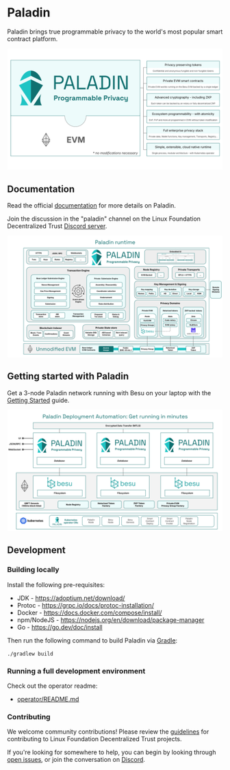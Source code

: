# Paladin

Paladin brings true programmable privacy to the world's most popular smart contract platform.

![Paladin](doc-site/docs/images/paladin_overview.svg)

## Documentation

Read the official [documentation](https://lf-decentralized-trust-labs.github.io/paladin/head)
for more details on Paladin.

Join the discussion in the "paladin" channel on the
Linux Foundation Decentralized Trust [Discord server](https://discord.com/channels/905194001349627914/1303371167020879903).

![Paladin](doc-site/docs/images/paladin_runtime.svg)

## Getting started with Paladin

Get a 3-node Paladin network running with Besu on your laptop with the
[Getting Started](https://lf-decentralized-trust-labs.github.io/paladin/head/getting-started/installation)
guide.

![Paladin](doc-site/docs/images/paladin_deployment.svg)

## Development

### Building locally

Install the following pre-requisites:
- JDK - https://adoptium.net/download/
- Protoc - https://grpc.io/docs/protoc-installation/
- Docker - https://docs.docker.com/compose/install/
- npm/NodeJS - https://nodejs.org/en/download/package-manager
- Go - https://go.dev/doc/install


Then run the following command to build Paladin via [Gradle](https://gradle.org/):

```shell
./gradlew build
```

### Running a full development environment

Check out the operator readme:

- [operator/README.md](operator/README.md)

### Contributing

We welcome community contributions! Please review the [guidelines](https://www.lfdecentralizedtrust.org/how-to-contribute)
for contributing to Linux Foundation Decentralized Trust projects.

If you're looking for somewhere to help, you can begin by looking through
[open issues](https://github.com/LF-Decentralized-Trust-labs/paladin/issues), or join
the conversation on [Discord](https://discord.com/channels/905194001349627914/1303371167020879903).
